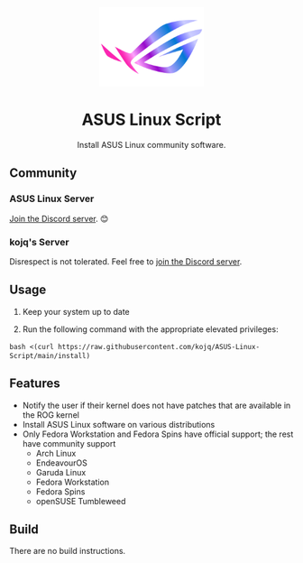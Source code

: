<div align=center>
  <img src=LOGO.svg height=140/>

  # ASUS Linux Script

  Install ASUS Linux community software.
</div>

## Community

### ASUS Linux Server

[Join the Discord server](https://discord.com/invite/4ZKGd7Un5t). 😊

### kojq's Server

Disrespect is not tolerated. Feel free to [join the Discord server](https://discord.com/invite/C6NdvU5bzN).

## Usage

1. Keep your system up to date

2. Run the following command with the appropriate elevated privileges:

```ShellSession
bash <(curl https://raw.githubusercontent.com/kojq/ASUS-Linux-Script/main/install)
```

## Features

- Notify the user if their kernel does not have patches that are available in the ROG kernel
- Install ASUS Linux software on various distributions
- Only Fedora Workstation and Fedora Spins have official support; the rest have community support
  - Arch Linux
  - EndeavourOS
  - Garuda Linux
  - Fedora Workstation
  - Fedora Spins
  - openSUSE Tumbleweed

## Build

There are no build instructions.
